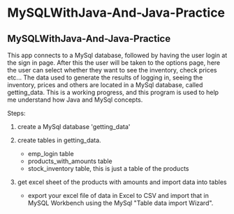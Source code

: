 # MySQLWithJava-And-Java-Practice

## MySQLWithJava-And-Java-Practice
This app connects to a MySql database, followed by having the user login at the sign in page. After this the user will be taken to the options page,
here the user can select whether they want to see the inventory, check prices etc... The data used to generate the results of logging in, seeing the inventory, 
prices and others are located in a MySql database, called getting_data. This is a working progress, and this program is used to help me 
understand how Java and MySql concepts.

Steps: 
1. create a MySql database 'getting_data'
2. create tables in getting_data.
    - emp_login table
    - products_with_amounts table
    - stock_inventory table, this is just a table of the products
    
3. get excel sheet of the products with amounts and import data into tables
    - export your excel file of data in Excel to CSV and import that in MySQL Workbench using 
      the MySql "Table data import Wizard".
 
      
 



